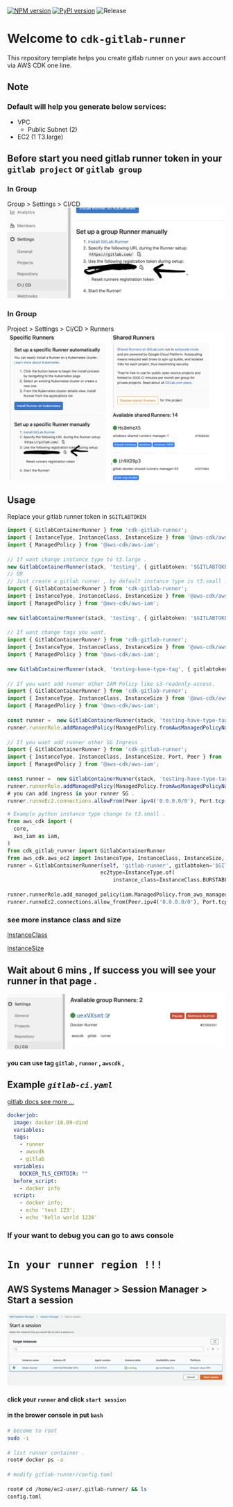 [![NPM version](https://badge.fury.io/js/cdk-gitlab-runner.svg)](https://badge.fury.io/js/cdk-gitlab-runner)
[![PyPI version](https://badge.fury.io/py/cdk-gitlab-runner.svg)](https://badge.fury.io/py/cdk-gitlab-runner)
![Release](https://github.com/guan840912/cdk-gitlab-runner/workflows/Release/badge.svg)
# Welcome to `cdk-gitlab-runner`

This repository template helps you create gitlab runner on your aws account via AWS CDK one line.

## Note 
### Default will help you generate below services:
- VPC
  - Public Subnet (2)
- EC2 (1 T3.large)

## Before start you need gitlab runner token in your  `gitlab project` or   `gitlab group`

###  In Group
Group > Settings > CI/CD 
![group](image/group_runner_page.png)

###  In Group
Project > Settings > CI/CD > Runners 
![project](image/project_runner_page.png)

## Usage
Replace your gitlab runner token in `$GITLABTOKEN`
```typescript
import { GitlabContainerRunner } from 'cdk-gitlab-runner';
import { InstanceType, InstanceClass, InstanceSize } from '@aws-cdk/aws-ec2';
import { ManagedPolicy } from '@aws-cdk/aws-iam';

// If want change instance type to t3.large .
new GitlabContainerRunner(stack, 'testing', { gitlabtoken: '$GITLABTOKEN', ec2type: InstanceType.of(InstanceClass.T2, InstanceSize.LARGE) });
// OR
// Just create a gitlab runner , by default instance type is t3.small .
import { GitlabContainerRunner } from 'cdk-gitlab-runner';
import { InstanceType, InstanceClass, InstanceSize } from '@aws-cdk/aws-ec2';
import { ManagedPolicy } from '@aws-cdk/aws-iam';

new GitlabContainerRunner(stack, 'testing', { gitlabtoken: '$GITLABTOKEN' });})

// If want change tags you want.
import { GitlabContainerRunner } from 'cdk-gitlab-runner';
import { InstanceType, InstanceClass, InstanceSize } from '@aws-cdk/aws-ec2';
import { ManagedPolicy } from '@aws-cdk/aws-iam';

new GitlabContainerRunner(stack, 'testing-have-type-tag', { gitlabtoken: 'GITLABTOKEN', tag1: 'aa', tag2: 'bb', tag3: 'cc' });

// If you want add runner other IAM Policy like s3-readonly-access.
import { GitlabContainerRunner } from 'cdk-gitlab-runner';
import { InstanceType, InstanceClass, InstanceSize } from '@aws-cdk/aws-ec2';
import { ManagedPolicy } from '@aws-cdk/aws-iam';

const runner =  new GitlabContainerRunner(stack, 'testing-have-type-tag', { gitlabtoken: 'GITLABTOKEN', tag1: 'aa', tag2: 'bb', tag3: 'cc' });
runner.runnerRole.addManagedPolicy(ManagedPolicy.fromAwsManagedPolicyName('AmazonS3ReadOnlyAccess'));

// If you want add runner other SG Ingress .
import { GitlabContainerRunner } from 'cdk-gitlab-runner';
import { InstanceType, InstanceClass, InstanceSize, Port, Peer } from '@aws-cdk/aws-ec2';
import { ManagedPolicy } from '@aws-cdk/aws-iam';

const runner =  new GitlabContainerRunner(stack, 'testing-have-type-tag', { gitlabtoken: 'GITLABTOKEN', tag1: 'aa', tag2: 'bb', tag3: 'cc' });
runner.runnerRole.addManagedPolicy(ManagedPolicy.fromAwsManagedPolicyName('AmazonS3ReadOnlyAccess'));
# you can add ingress in your runner SG .
runner.runneEc2.connections.allowFrom(Peer.ipv4('0.0.0.0/0'), Port.tcp(80));
```

```python
# Example python instance type change to t3.small . 
from aws_cdk import (
  core,
  aws_iam as iam,
)
from cdk_gitlab_runner import GitlabContainerRunner
from aws_cdk.aws_ec2 import InstanceType, InstanceClass, InstanceSize, Peer, Port
runner = GitlabContainerRunner(self, 'gitlab-runner', gitlabtoken='$GITLABTOKEN',
                              ec2type=InstanceType.of(
                                  instance_class=InstanceClass.BURSTABLE3, instance_size=InstanceSize.SMALL), tag1='aa',tag2='bb',tag3='cc')

runner.runnerRole.add_managed_policy(iam.ManagedPolicy.from_aws_managed_policy_name("AmazonS3ReadOnlyAccess"))
runner.runneEc2.connections.allow_from(Peer.ipv4('0.0.0.0/0'), Port.tcp(80));
```
### see more instance class and size
[InstanceClass](https://docs.aws.amazon.com/cdk/api/latest/docs/@aws-cdk_aws-ec2.InstanceClass.html)

[InstanceSize](https://docs.aws.amazon.com/cdk/api/latest/docs/@aws-cdk_aws-ec2.InstanceSize.html)

## Wait about 6 mins , If success you will see your runner in that page .
![runner](image/group_runner2.png)

#### you can use tag `gitlab` , `runner` , `awscdk`  , 
## Example     _`gitlab-ci.yaml`_  
[gitlab docs see more ...](https://docs.gitlab.com/ee/ci/yaml/README.html)
```yaml
dockerjob:
  image: docker:18.09-dind
  variables:
  tags:
    - runner
    - awscdk
    - gitlab
  variables:
    DOCKER_TLS_CERTDIR: ""
  before_script:
    - docker info
  script:
    - docker info;
    - echo 'test 123';
    - echo 'hello world 1228'
```





### If your want to debug you can go to aws console 
# `In your runner region !!!`
## AWS Systems Manager  >  Session Manager  >  Start a session
![system manager](image/session.png)
#### click your `runner` and click `start session`
#### in the brower console in put `bash` 
```bash
# become to root 
sudo -i 

# list runner container .
root# docker ps -a

# modify gitlab-runner/config.toml

root# cd /home/ec2-user/.gitlab-runner/ && ls 
config.toml

```